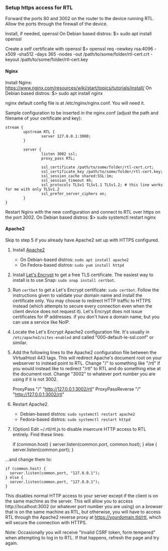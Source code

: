 ### Setup https access for RTL

Forward the ports 80 and 3002 on the router to the device running RTL.
Allow the ports through the firewall of the device.

Install, if needed, openssl
On Debian based distros:
    $> sudo apt install openssl

Create a self certificate with openssl
    $> openssl req -newkey rsa:4096 -x509 -sha512 -days 365 -nodes -out /path/to/some/folder/rtl-cert.crt -keyout /path/to/some/folder/rtl-cert.key 
    
#### Nginx

Install Nginx:
https://www.nginx.com/resources/wiki/start/topics/tutorials/install/
On Debian based distros:
    $> sudo apt install nginx

nginx default config file is at /etc/nginx/nginx.conf. You will need it.

Sample configuration to be inserted in the nginx.conf (adjust the path and filename of your certificate and key):

    stream {
            upstream RTL {
                    server 127.0.0.1:3000;
            }

            server {
                    listen 3002 ssl;
                    proxy_pass RTL;

                    ssl_certificate /path/to/some/folder/rtl-cert.crt;
                    ssl_certificate_key /path/to/some/folder/rtl-cert.key;
                    ssl_session_cache shared:SSL:1m;
                    ssl_session_timeout 4h;
                    ssl_protocols TLSv1 TLSv1.1 TLSv1.2; # this line works for me with only TLSv1.2
                    ssl_prefer_server_ciphers on;
            }
    }

Restart Nginx with the new configuration and connect to RTL over https on the port 3002.
On Debian based distros:
    $> sudo systemctl restart nginx

#### Apache2

Skip to step 5 if you already have Apache2 set up with HTTPS configured.

1. Install [Apache2](https://httpd.apache.org/download.cgi)
    - On Debian-based distros: `sudo apt install apache2`
    - On Fedora-based distros: `sudo yum install httpd`
2. Install [Let's Encrypt](https://letsencrypt.org) to get a free TLS certificate. The easiest way to install is to use Snap: `sudo snap install certbot`.
3. Run `certbot` to get a Let's Encrypt certificate: `sudo certbot`. Follow the instructions given to validate your domain name and install the certificate only. You may choose to redirect HTTP traffic to HTTPS instead (which attempts to secure every connection even when the client device does not request it). Let's Encrypt does not issue certificates for IP addresses. if you don't have a domain name, but you can use a service like NoIP.
4. Locate the Let's Encrypt Apache2 configuration file. It's usually in `/etc/apache2/sites-enabled` and called "000-default-le-ssl.conf" or similar.
5. Add the following lines to the Apache2 configuration file between the VIrtualHost 443 tags. This will redirect Apache's document root on your webserver to instead point to RTL. Change "/" to something like "/rtl" if you would instead like to redirect "/rtl" to RTL and do something else at the document root. Change "3002" to whatever port number you are using if it is not 3002.

    ProxyPass "/" "http://127.0.0.1:3002/rtl"
    ProxyPassReverse "/" "http://127.0.0.1:3002/rtl"

6. Restart Apache2.
    - Debian-based distros: `sudo systemctl restart apache2`
    - Fedora-based distros: `sudo systemctl restart httpd`
7. (Option) Edit ~/.rtl/rtl.js to disable insercure HTTP access to RTL entirely. Find these lines:

    if (common.host) {
      server.listen(common.port, common.host);
    } else {
      server.listen(common.port);
    }

...and change them to:

    if (common.host) {
      server.listen(common.port, "127.0.0.1");
    } else {
      server.listen(common.port, "127.0.0.1");
    }

This disables normal HTTP access to your server except if the client is on the same machine as the server. This will allow you to access http://localhost:3002 (or whatever port number you are using) on a browser that is on the same machine as RTL, but otherwise, you will have to access RTL through the Apache2 reverse proxy at https://yourdomain.tld/rtl, which will secure the connection with HTTPS.

Note: Occasionally you will receive "Invalid CSRF token, form tempered" when attempting to log in to RTL. If that happens, refresh the page and try again.
